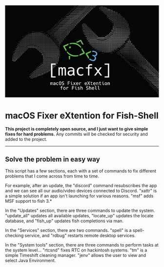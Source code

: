 ![Logo](logo.jpg)

# macOS Fixer eXtention for Fish-Shell

**This project is completely open source, and I just want to give simple fixes for hard problems.**
Any commits will be checked for security and added to the project.

---

## Solve the problem in easy way

This script has a few sections, each with a set of commands to fix different problems that I come across from time to time.

For example, after an update, the "discord" command resubscribes the app and we can see all our audio/video devices connected to Discord.
"xattr" is a simple solution if an app isn't launching for various reasons.
"msf" adds MSF support to fish 3.\*

In the "Updates" section, there are three commands to update the system. "update_all" updates all available updates, "locate_up" updates the locate database, and "fish_up" updates fish completions via man.

In the "Services" section, there are two commands. "spell" is a spell-checking service, and "rdbug" restarts remote desktop services.

In the "System tools" section, there are three commands to perform tasks at the system level...
"rtcsnd" fixes RTC on hackintosh systems.
"tm" is a simple Timeshift cleaning manager.
"jenv" allows the user to view and select Java Environment.
